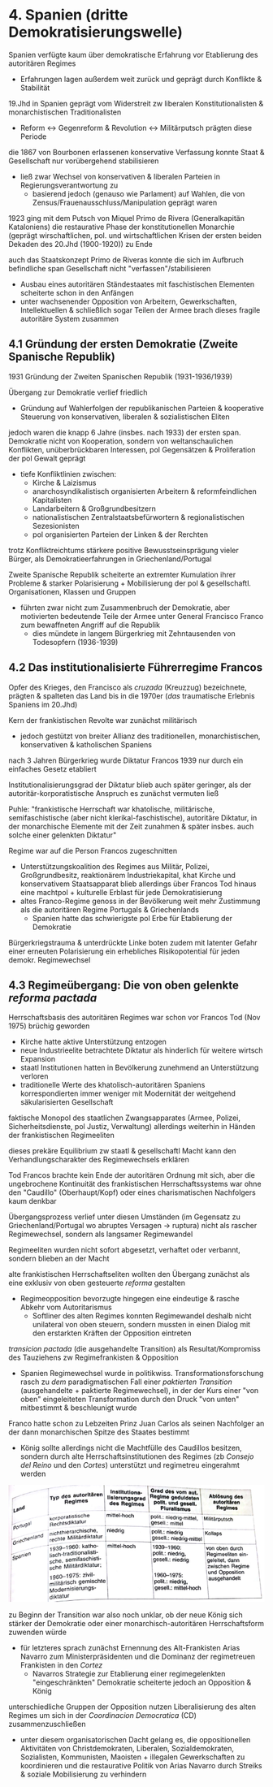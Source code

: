 # 4. Spanien (dritte Demokratisierungswelle)
Spanien verfügte kaum über demokratische Erfahrung vor Etablierung des autoritären Regimes
- Erfahrungen lagen außerdem weit zurück und geprägt durch Konflikte & Stabilität

19.Jhd in Spanien geprägt vom Widerstreit zw liberalen Konstitutionalisten & monarchistischen Traditionalisten
- Reform <-> Gegenreform & Revolution <-> Militärputsch prägten diese Periode

die 1867 von Bourbonen erlassenen konservative Verfassung konnte Staat & Gesellschaft nur vorübergehend stabilisieren
- ließ zwar Wechsel von konservativen & liberalen Parteien in Regierungsverantwortung zu
  - basierend jedoch (genauso wie Parlament) auf Wahlen, die von Zensus/Frauenausschluss/Manipulation geprägt waren

1923 ging mit dem Putsch von Miquel Primo de Rivera (Generalkapitän Kataloniens) die restaurative Phase der konstitutionellen Monarchie (geprägt wirschaftlichen, pol. und wirtschaftlichen Krisen der ersten beiden Dekaden des 20.Jhd (1900-1920)) zu Ende

auch das Staatskonzept Primo de Riveras konnte die sich im Aufbruch befindliche span Gesellschaft nicht "verfassen"/stabilisieren
- Ausbau eines autoritären Ständestaates mit faschistischen Elementen scheiterte schon in den Anfängen
- unter wachsenender Opposition von Arbeitern, Gewerkschaften, Intellektuellen & schließlich sogar Teilen der Armee brach dieses fragile autoritäre System zusammen

## 4.1 Gründung der ersten Demokratie (Zweite Spanische Republik)
1931 Gründung der Zweiten Spanischen Republik (1931-1936/1939)

Übergang zur Demokratie verlief friedlich
- Gründung auf Wahlerfolgen der republikanischen Parteien & kooperative Steuerung von konservativen, liberalen & sozialistischen Eliten

jedoch waren die knapp 6 Jahre (insbes. nach 1933) der ersten span. Demokratie nicht von Kooperation, sondern von weltanschaulichen Konflikten, unüberbrückbaren Interessen, pol Gegensätzen & Proliferation der pol Gewalt geprägt
- tiefe Konfliktlinien zwischen:
  - Kirche & Laizismus
  - anarchosyndikalistisch organisierten Arbeitern & reformfeindlichen Kapitalisten
  - Landarbeitern & Großgrundbesitzern
  - nationalistischen Zentralstaatsbefürwortern & regionalistischen Sezesionisten
  - pol organisierten Parteien der Linken & der Rerchten

trotz Konfliktreichtums stärkere positive Bewusstseinsprägung vieler Bürger, als Demokratieerfahrungen in Griechenland/Portugal 

Zweite Spanische Republik scheiterte an extremter Kumulation ihrer Probleme & starker Polarisierung + Mobilisierung der pol & gesellschaftl. Organisationen, Klassen und Gruppen
- führten zwar nicht zum Zusammenbruch der Demokratie, aber motivierten bedeutende Teile der Armee unter General Francisco Franco zum bewaffneten Angriff auf die Republik
  - dies mündete in langem Bürgerkrieg mit Zehntausenden von Todesopfern (1936-1939)

## 4.2 Das institutionalisierte Führerregime Francos
Opfer des Krieges, den Francisco als *cruzada* (Kreuzzug) bezeichnete, prägten & spalteten das Land bis in die 1970er (*das* traumatische Erlebnis Spaniens im 20.Jhd)

Kern der frankistischen Revolte war zunächst militärisch
- jedoch gestützt von breiter Allianz des traditionellen, monarchistischen, konservativen & katholischen Spaniens

nach 3 Jahren Bürgerkrieg wurde Diktatur Francos 1939 nur durch ein einfaches Gesetz etabliert

Institutionalisierungsgrad der Diktatur blieb auch später geringer, als der autoritär-korporatistische Anspruch es zunächst vermuten ließ

Puhle: "frankistische Herrschaft war khatolische, militärische, semifaschistische (aber nicht klerikal-faschistische), autoritäre Diktatur, in der monarchische Elemente mit der Zeit zunahmen & später insbes. auch solche einer gelenkten Diktatur"

Regime war auf die Person Francos zugeschnitten
- Unterstützungskoalition des Regimes aus Militär, Polizei, Großgrundbesitz, reaktionärem Industriekapital, khat Kirche und konservativem Staatsapparat blieb allerdings über Francos Tod hinaus eine machtpol + kulturelle Erblast für jede Demokratisierung
- altes Franco-Regime genoss in der Bevölkerung weit mehr Zustimmung als die autoritären Regime Portugals & Griechenlands
  - Spanien hatte das schwierigste pol Erbe für Etablierung der Demokratie

Bürgerkriegstrauma & unterdrückte Linke boten zudem mit latenter Gefahr einer erneuten Polarisierung ein erhebliches Risikopotential für jeden demokr. Regimewechsel

## 4.3 Regimeübergang: Die von oben gelenkte *reforma pactada*
Herrschaftsbasis des autoritären Regimes war schon vor Francos Tod (Nov 1975) brüchig geworden
- Kirche hatte aktive Unterstützung entzogen
- neue Industrieelite betrachtete Diktatur als hinderlich für weitere wirtsch Expansion
- staatl Institutionen hatten in Bevölkerung zunehmend an Unterstützung verloren
- traditionelle Werte des khatolisch-autoritären Spaniens korrespondierten immer weniger mit Modernität der weitgehend säkularisierten Gesellschaft

faktische Monopol des staatlichen Zwangsapparates (Armee, Polizei, Sicherheitsdienste, pol Justiz, Verwaltung) allerdings weiterhin in Händen der frankistischen Regimeeliten

dieses prekäre Equilibrium zw staatl & gesellschaftl Macht kann den Verhandlungscharakter des Regimewechsels erklären

Tod Francos brachte kein Ende der autoritären Ordnung mit sich, aber die ungebrochene Kontinuität des frankistischen Herrschaftssystems war ohne den "Caudillo" (Oberhaupt/Kopf) oder eines charismatischen Nachfolgers kaum denkbar

Übergangsprozess verlief unter diesen Umständen (im Gegensatz zu Griechenland/Portugal wo abruptes Versagen -> ruptura) nicht als rascher Regimewechsel, sondern als langsamer Regimewandel

Regimeeliten wurden nicht sofort abgesetzt, verhaftet oder verbannt, sondern blieben an der Macht

alte frankistischen Herrschaftseliten wollten den Übergang zunächst als eine exklusiv von oben gesteuerte *reforma* gestalten
- Regimeopposition bevorzugte hingegen eine eindeutige & rasche Abkehr vom Autoritarismus
  - Softliner des alten Regimes konnten Regimewandel deshalb nicht unilateral von oben steuern, sondern mussten in einen Dialog mit den erstarkten Kräften der Opposition eintreten

*transicion pactada* (die ausgehandelte Transition) als Resultat/Kompromiss des Tauziehens zw Regimefrankisten & Opposition
- Spanien Regimewechsel wurde in politikwiss. Transformationsforschung rasch zu *dem* paradigmatischen Fall einer *paktierten Transition* (ausgehandelte + paktierte Regimewechsel), in der der Kurs einer "von oben" eingeleiteten Transformation durch den Druck "von unten" mitbestimmt & beschleunigt wurde

Franco hatte schon zu Lebzeiten Prinz Juan Carlos als seinen Nachfolger an der dann monarchischen Spitze des Staates bestimmt
- König sollte allerdings nicht die Machtfülle des Caudillos besitzen, sondern durch alte Herrschaftsinstitutionen des Regimes (zb *Consejo del Reino* und den *Cortes*) unterstützt und regimetreu eingerahmt werden

![zsmbr](./img/zsmbr.png "zsmbr")

zu Beginn der Transition war also noch unklar, ob der neue König sich stärker der Demokratie oder einer monarchisch-autoritären Herrschaftsform zuwenden würde
- für letzteres sprach zunächst Ernennung des Alt-Frankisten Arias Navarro zum Ministerpräsidenten und die Dominanz der regimetreuen Frankisten in den *Cortez*
  - Navarros Strategie zur Etablierung einer regimegelenkten "eingeschränkten" Demokratie scheiterte jedoch an Opposition & König

unterschiedliche Gruppen der Opposition nutzen Liberalisierung des alten Regimes um sich in der *Coordinacion Democratica* (CD) zusammenzuschließen
- unter diesem organisatorischen Dacht gelang es, die oppositionellen Aktivitäten von Christdemokraten, Liberalen, Sozialdemokraten, Sozialisten, Kommunisten, Maoisten + illegalen Gewerkschaften zu koordinieren und die restaurative Politik von Arias Navarro durch Streiks & soziale Mobilisierung zu verhindern

